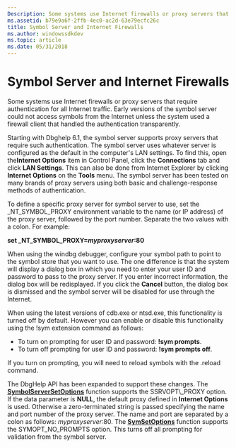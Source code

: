 ```yaml
---
Description: Some systems use Internet firewalls or proxy servers that require authentication for all Internet traffic.
ms.assetid: b79e9a6f-2ffb-4ec0-ac2d-63e79ecfc26c
title: Symbol Server and Internet Firewalls
ms.author: windowssdkdev
ms.topic: article
ms.date: 05/31/2018
---
```


# Symbol Server and Internet Firewalls

Some systems use Internet firewalls or proxy servers that require authentication for all Internet traffic. Early versions of the symbol server could not access symbols from the Internet unless the system used a firewall client that handled the authentication transparently.

Starting with Dbghelp 6.1, the symbol server supports proxy servers that require such authentication. The symbol server uses whatever server is configured as the default in the computer's LAN settings. To find this, open the**Internet Options** item in Control Panel, click the **Connections** tab and click **LAN Settings**. This can also be done from Internet Explorer by clicking **Internet Options** on the **Tools** menu. The symbol server has been tested on many brands of proxy servers using both basic and challenge-response methods of authentication.

To define a specific proxy server for symbol server to use, set the \_NT\_SYMBOL\_PROXY environment variable to the name (or IP address) of the proxy server, followed by the port number. Separate the two values with a colon. For example:

**set \_NT\_SYMBOL\_PROXY=***myproxyserver***:80**

When using the windbg debugger, configure your symbol path to point to the symbol store that you want to use. The one difference is that the system will display a dialog box in which you need to enter your user ID and password to pass to the proxy server. If you enter incorrect information, the dialog box will be redisplayed. If you click the **Cancel** button, the dialog box is dismissed and the symbol server will be disabled for use through the Internet.

When using the latest versions of cdb.exe or ntsd.exe, this functionality is turned off by default. However you can enable or disable this functionality using the !sym extension command as follows:

-   To turn on prompting for user ID and password: **!sym prompts**.
-   To turn off prompting for user ID and password: **!sym prompts off**.

If you turn on prompting, you will need to reload symbols with the .reload command.

The DbgHelp API has been expanded to support these changes. The [**SymbolServerSetOptions**](https://msdn.microsoft.com/library/ms680676(v=VS.85).aspx) function supports the SSRVOPT\_PROXY option. If the data parameter is **NULL**, the default proxy defined in **Internet Options** is used. Otherwise a zero-terminated string is passed specifying the name and port number of the proxy server. The name and port are separated by a colon as follows: *myproxyserver*:80. The [**SymSetOptions**](/windows/desktop/api/Dbghelp/nf-dbghelp-symsetoptions) function supports the SYMOPT\_NO\_PROMPTS option. This turns off all prompting for validation from the symbol server.

 

 



